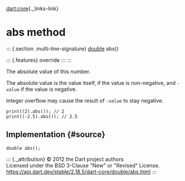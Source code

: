 [dart:core](../../dart-core/dart-core-library){._links-link}

abs method
==========

::: {.section .multi-line-signature}
[double](../double-class) abs()

::: {.features}
override
:::
:::

The absolute value of this number.

The absolute value is the value itself, if the value is non-negative,
and `-value` if the value is negative.

Integer overflow may cause the result of `-value` to stay negative.

``` {.language-dart data-language="dart"}
print((2).abs()); // 2
print((-2.5).abs()); // 2.5
```

Implementation {#source}
--------------

``` {.language-dart data-language="dart"}
double abs();
```

::: {._attribution}
© 2012 the Dart project authors\
Licensed under the BSD 3-Clause \"New\" or \"Revised\" License.\
<https://api.dart.dev/stable/2.18.5/dart-core/double/abs.html>
:::
